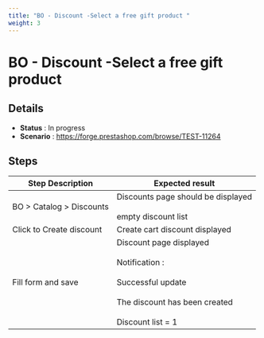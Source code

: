 ```yaml
---
title: "BO - Discount -Select a free gift product "
weight: 3
---
```


# BO - Discount -Select a free gift product 
## Details
* **Status** : In progress
* **Scenario** : https://forge.prestashop.com/browse/TEST-11264

## Steps
| Step Description | Expected result |
| ----- | ----- |
| BO > Catalog > Discounts | Discounts page should be displayed<br><br>empty discount list |
| Click to Create discount | Create cart discount displayed |
| Fill form and save | Discount page displayed<br><br>Notification :<br><br>Successful update<br><br>The discount has been created<br><br>Discount list = 1 |
